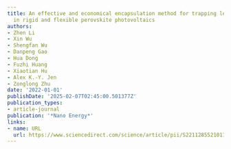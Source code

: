```yaml
---
title: An effective and economical encapsulation method for trapping lead leakage
  in rigid and flexible perovskite photovoltaics
authors:
- Zhen Li
- Xin Wu
- Shengfan Wu
- Danpeng Gao
- Hua Dong
- Fuzhi Huang
- Xiaotian Hu
- Alex K.-Y. Jen
- Zonglong Zhu
date: '2022-01-01'
publishDate: '2025-02-07T02:45:00.501377Z'
publication_types:
- article-journal
publication: '*Nano Energy*'
links:
- name: URL
  url: https://www.sciencedirect.com/science/article/pii/S2211285521011022
---
```

